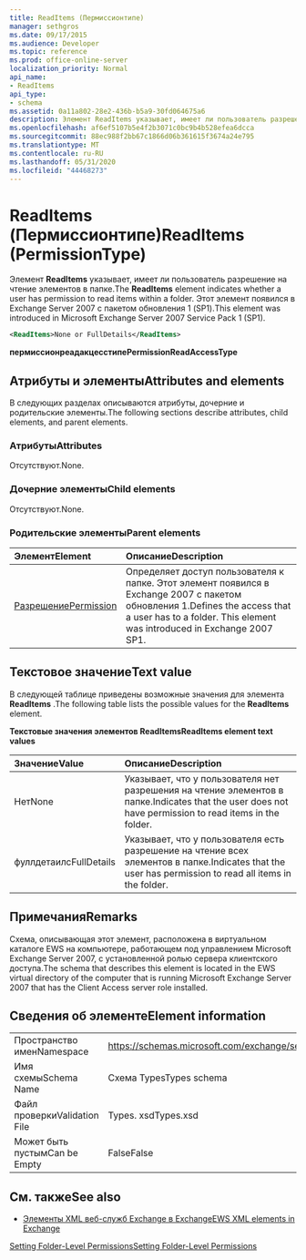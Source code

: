 ```yaml
---
title: ReadItems (Пермиссионтипе)
manager: sethgros
ms.date: 09/17/2015
ms.audience: Developer
ms.topic: reference
ms.prod: office-online-server
localization_priority: Normal
api_name:
- ReadItems
api_type:
- schema
ms.assetid: 0a11a802-28e2-436b-b5a9-30fd064675a6
description: Элемент ReadItems указывает, имеет ли пользователь разрешение на чтение элементов в папке. Этот элемент появился в Exchange Server 2007 с пакетом обновления 1 (SP1).
ms.openlocfilehash: af6ef5107b5e4f2b3071c0bc9b4b528efea6dcca
ms.sourcegitcommit: 88ec988f2bb67c1866d06b361615f3674a24e795
ms.translationtype: MT
ms.contentlocale: ru-RU
ms.lasthandoff: 05/31/2020
ms.locfileid: "44468273"
---
```

# <a name="readitems-permissiontype"></a><span data-ttu-id="d5bb5-104">ReadItems (Пермиссионтипе)</span><span class="sxs-lookup"><span data-stu-id="d5bb5-104">ReadItems (PermissionType)</span></span>

<span data-ttu-id="d5bb5-105">Элемент **ReadItems** указывает, имеет ли пользователь разрешение на чтение элементов в папке.</span><span class="sxs-lookup"><span data-stu-id="d5bb5-105">The **ReadItems** element indicates whether a user has permission to read items within a folder.</span></span> <span data-ttu-id="d5bb5-106">Этот элемент появился в Exchange Server 2007 с пакетом обновления 1 (SP1).</span><span class="sxs-lookup"><span data-stu-id="d5bb5-106">This element was introduced in Microsoft Exchange Server 2007 Service Pack 1 (SP1).</span></span> 
  
```xml
<ReadItems>None or FullDetails</ReadItems>
```

 <span data-ttu-id="d5bb5-107">**пермиссионреадакцесстипе**</span><span class="sxs-lookup"><span data-stu-id="d5bb5-107">**PermissionReadAccessType**</span></span>
## <a name="attributes-and-elements"></a><span data-ttu-id="d5bb5-108">Атрибуты и элементы</span><span class="sxs-lookup"><span data-stu-id="d5bb5-108">Attributes and elements</span></span>

<span data-ttu-id="d5bb5-109">В следующих разделах описываются атрибуты, дочерние и родительские элементы.</span><span class="sxs-lookup"><span data-stu-id="d5bb5-109">The following sections describe attributes, child elements, and parent elements.</span></span>
  
### <a name="attributes"></a><span data-ttu-id="d5bb5-110">Атрибуты</span><span class="sxs-lookup"><span data-stu-id="d5bb5-110">Attributes</span></span>

<span data-ttu-id="d5bb5-111">Отсутствуют.</span><span class="sxs-lookup"><span data-stu-id="d5bb5-111">None.</span></span>
  
### <a name="child-elements"></a><span data-ttu-id="d5bb5-112">Дочерние элементы</span><span class="sxs-lookup"><span data-stu-id="d5bb5-112">Child elements</span></span>

<span data-ttu-id="d5bb5-113">Отсутствуют.</span><span class="sxs-lookup"><span data-stu-id="d5bb5-113">None.</span></span>
  
### <a name="parent-elements"></a><span data-ttu-id="d5bb5-114">Родительские элементы</span><span class="sxs-lookup"><span data-stu-id="d5bb5-114">Parent elements</span></span>

|<span data-ttu-id="d5bb5-115">**Элемент**</span><span class="sxs-lookup"><span data-stu-id="d5bb5-115">**Element**</span></span>|<span data-ttu-id="d5bb5-116">**Описание**</span><span class="sxs-lookup"><span data-stu-id="d5bb5-116">**Description**</span></span>|
|:-----|:-----|
|[<span data-ttu-id="d5bb5-117">Разрешение</span><span class="sxs-lookup"><span data-stu-id="d5bb5-117">Permission</span></span>](permission.md) <br/> |<span data-ttu-id="d5bb5-p103">Определяет доступ пользователя к папке. Этот элемент появился в Exchange 2007 с пакетом обновления 1.</span><span class="sxs-lookup"><span data-stu-id="d5bb5-p103">Defines the access that a user has to a folder. This element was introduced in Exchange 2007 SP1.</span></span>  <br/> |
   
## <a name="text-value"></a><span data-ttu-id="d5bb5-120">Текстовое значение</span><span class="sxs-lookup"><span data-stu-id="d5bb5-120">Text value</span></span>

<span data-ttu-id="d5bb5-121">В следующей таблице приведены возможные значения для элемента **ReadItems** .</span><span class="sxs-lookup"><span data-stu-id="d5bb5-121">The following table lists the possible values for the **ReadItems** element.</span></span> 
  
<span data-ttu-id="d5bb5-122">**Текстовые значения элементов ReadItems**</span><span class="sxs-lookup"><span data-stu-id="d5bb5-122">**ReadItems element text values**</span></span>

|<span data-ttu-id="d5bb5-123">**Значение**</span><span class="sxs-lookup"><span data-stu-id="d5bb5-123">**Value**</span></span>|<span data-ttu-id="d5bb5-124">**Описание**</span><span class="sxs-lookup"><span data-stu-id="d5bb5-124">**Description**</span></span>|
|:-----|:-----|
|<span data-ttu-id="d5bb5-125">Нет</span><span class="sxs-lookup"><span data-stu-id="d5bb5-125">None</span></span>  <br/> |<span data-ttu-id="d5bb5-126">Указывает, что у пользователя нет разрешения на чтение элементов в папке.</span><span class="sxs-lookup"><span data-stu-id="d5bb5-126">Indicates that the user does not have permission to read items in the folder.</span></span>  <br/> |
|<span data-ttu-id="d5bb5-127">фуллдетаилс</span><span class="sxs-lookup"><span data-stu-id="d5bb5-127">FullDetails</span></span>  <br/> |<span data-ttu-id="d5bb5-128">Указывает, что у пользователя есть разрешение на чтение всех элементов в папке.</span><span class="sxs-lookup"><span data-stu-id="d5bb5-128">Indicates that the user has permission to read all items in the folder.</span></span>  <br/> |
   
## <a name="remarks"></a><span data-ttu-id="d5bb5-129">Примечания</span><span class="sxs-lookup"><span data-stu-id="d5bb5-129">Remarks</span></span>

<span data-ttu-id="d5bb5-130">Схема, описывающая этот элемент, расположена в виртуальном каталоге EWS на компьютере, работающем под управлением Microsoft Exchange Server 2007, с установленной ролью сервера клиентского доступа.</span><span class="sxs-lookup"><span data-stu-id="d5bb5-130">The schema that describes this element is located in the EWS virtual directory of the computer that is running Microsoft Exchange Server 2007 that has the Client Access server role installed.</span></span>
  
## <a name="element-information"></a><span data-ttu-id="d5bb5-131">Сведения об элементе</span><span class="sxs-lookup"><span data-stu-id="d5bb5-131">Element information</span></span>

|||
|:-----|:-----|
|<span data-ttu-id="d5bb5-132">Пространство имен</span><span class="sxs-lookup"><span data-stu-id="d5bb5-132">Namespace</span></span>  <br/> |https://schemas.microsoft.com/exchange/services/2006/types  <br/> |
|<span data-ttu-id="d5bb5-133">Имя схемы</span><span class="sxs-lookup"><span data-stu-id="d5bb5-133">Schema Name</span></span>  <br/> |<span data-ttu-id="d5bb5-134">Схема Types</span><span class="sxs-lookup"><span data-stu-id="d5bb5-134">Types schema</span></span>  <br/> |
|<span data-ttu-id="d5bb5-135">Файл проверки</span><span class="sxs-lookup"><span data-stu-id="d5bb5-135">Validation File</span></span>  <br/> |<span data-ttu-id="d5bb5-136">Types. xsd</span><span class="sxs-lookup"><span data-stu-id="d5bb5-136">Types.xsd</span></span>  <br/> |
|<span data-ttu-id="d5bb5-137">Может быть пустым</span><span class="sxs-lookup"><span data-stu-id="d5bb5-137">Can be Empty</span></span>  <br/> |<span data-ttu-id="d5bb5-138">False</span><span class="sxs-lookup"><span data-stu-id="d5bb5-138">False</span></span>  <br/> |
   
## <a name="see-also"></a><span data-ttu-id="d5bb5-139">См. также</span><span class="sxs-lookup"><span data-stu-id="d5bb5-139">See also</span></span>



- [<span data-ttu-id="d5bb5-140">Элементы XML веб-служб Exchange в Exchange</span><span class="sxs-lookup"><span data-stu-id="d5bb5-140">EWS XML elements in Exchange</span></span>](ews-xml-elements-in-exchange.md)


[<span data-ttu-id="d5bb5-141">Setting Folder-Level Permissions</span><span class="sxs-lookup"><span data-stu-id="d5bb5-141">Setting Folder-Level Permissions</span></span>](https://msdn.microsoft.com/library/c7530e86-5112-401c-b10a-9c054ae59f07%28Office.15%29.aspx)

